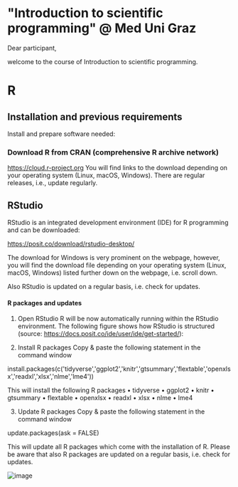 # "Introduction to scientific programming" @ Med Uni Graz

Dear participant, 

welcome to the course of Introduction to scientific programming. 


# R 

## Installation and previous requirements

Install and prepare software needed: 

### Download R from CRAN (comprehensive R archive network)
https://cloud.r-project.org
You will find links to the download depending on your operating system (Linux, macOS, Windows). There are regular releases, i.e., update regularly.


## RStudio
RStudio is an integrated development environment (IDE) for R programming and can be downloaded:

https://posit.co/download/rstudio-desktop/

The download for Windows is very prominent on the webpage, however, you will find the download file depending on your operating system (Linux, macOS, Windows) listed further down on the webpage, i.e. scroll down.

Also RStudio is updated on a regular basis, i.e. check for updates. 

#### R packages and updates
1.	Open RStudio
R will be now automatically running within the RStudio environment. The following figure shows how RStudio is structured (source: https://docs.posit.co/ide/user/ide/get-started/):
 
2.	Install R packages
Copy & paste the following statement in the command window

install.packages(c('tidyverse','ggplot2','knitr','gtsummary','flextable','openxlsx','readxl','xlsx','nlme','lme4'))

This will install the following R packages
•	tidyverse
•	ggplot2
•	knitr
•	gtsummary
•	flextable
•	openxlsx
•	readxl
•	xlsx
•	nlme
•	lme4

3.	Update R packages
Copy & paste the following statement in the command window

update.packages(ask = FALSE)

This will update all R packages which come with the installation of R. Please be aware that also R packages are updated on a regular basis, i.e. check for updates.

![image](https://github.com/CAMDgraz/intro_programming/assets/75629351/c6b33100-67db-4743-8a08-66c7e6ab27fc)
